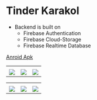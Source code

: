 # Tinder Karakol

+ Backend is built on
  + Firebase Authentication
  + Firebase Cloud-Storage
  + Firebase Realtime Database

[Anroid Apk](https://drive.google.com/drive/folders/1F6rqRSiczG_B6GQAPkRxZh09hUUThbk2?usp=sharing) 

 
<table>
  <tr>
     <td></td>
     <td></td>
     <td></td>
  </tr>
  <tr>
    <td valign="top"><img src="https://user-images.githubusercontent.com/105007162/200297145-aa28a339-c334-4ba6-8560-1067dc1da39f.gif"></td>
    <td valign="top"><img src="https://user-images.githubusercontent.com/105007162/201725482-f9b498a8-ea3c-42b6-877c-94a53756bea3.gif"></td>
    <td valign="top"><img src="https://user-images.githubusercontent.com/105007162/200299493-4047e211-c47f-44c1-a93b-7a468d139f00.gif"></td>
  </tr>
 </table>
 
 <table>
  <tr>
     <td></td>
     <td></td>
     <td></td>
  </tr>
  <tr>
    <td valign="top"><img src="https://user-images.githubusercontent.com/105007162/201725047-86067f72-2ec3-41da-b929-dab50e1416d2.jpg"></td>
    <td valign="top"><img src="https://user-images.githubusercontent.com/105007162/201724790-239d3076-b73c-426c-b519-dac9bcd499d7.jpg"></td>
    <td valign="top"><img src="https://user-images.githubusercontent.com/105007162/200300470-5fa5e7bc-cd2c-409e-b452-73430b991dd3.jpg"></td>
  </tr>
 </table>




